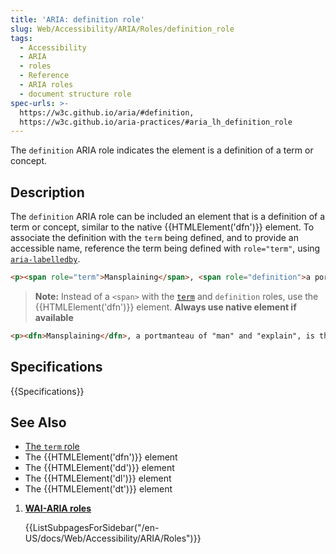 ```yaml
---
title: 'ARIA: definition role'
slug: Web/Accessibility/ARIA/Roles/definition_role
tags: 
  - Accessibility
  - ARIA
  - roles
  - Reference
  - ARIA roles
  - document structure role
spec-urls: >-
  https://w3c.github.io/aria/#definition,
  https://w3c.github.io/aria-practices/#aria_lh_definition_role
---
```


The `definition` ARIA role indicates the element is a definition of a term or concept.

## Description

The `definition` ARIA role can be included an element that is a definition of a term or concept, similar to the native {{HTMLElement('dfn')}} element. To associate the definition with the `term` being defined, and to provide an accessible name, reference the term being defined with `role="term"`, using [`aria-labelledby`](/en-US/docs/Web/Accessibility/ARIA/Attributes/aria-labelledby).

```html
<p><span role="term">Mansplaining</span>, <span role="definition">a portmanteau of "man" and "explain", is the patronizing act of explaining without being asked to do so, to someone already learned on the topic, often after someone has already explained it</span>. </p>
```

> **Note:** Instead of a `<span>` with the [`term`](/en-US/docs/Web/Accessibility/ARIA/Roles/term_role) and `definition` roles, use the {{HTMLElement('dfn')}} element. **Always use native element if available**

```html
<p><dfn>Mansplaining</dfn>, a portmanteau of "man" and "explain", is the patronizing act of explaining without being asked to do so, to someone already learned on the topic, often after someone has already explained it. </p>
```

## Specifications

{{Specifications}}

## See Also

- [The `term` role](/en-US/docs/Web/Accessibility/ARIA/Roles/term_role)
- The {{HTMLElement('dfn')}} element
- The {{HTMLElement('dd')}} element
- The {{HTMLElement('dl')}} element
- The {{HTMLElement('dt')}} element

<section id="Quick_links">

1. [**WAI-ARIA roles**](/en-US/docs/Web/Accessibility/ARIA/Roles)

    {{ListSubpagesForSidebar("/en-US/docs/Web/Accessibility/ARIA/Roles")}}

</section>
